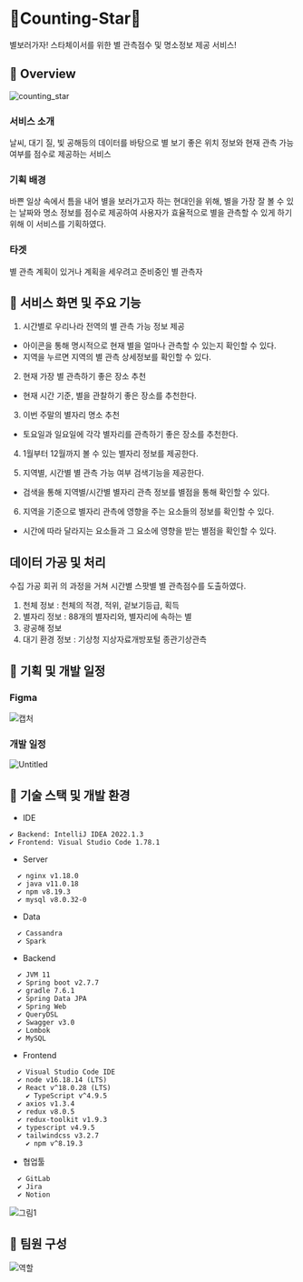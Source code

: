 # 🎇Counting-Star🎇
별보러가자! 스타체이서를 위한 별 관측점수 및 명소정보 제공 서비스!
   
## 👀 Overview

![counting_star](/uploads/448acfc8421fc8bb97ac6f294061d1f9/counting_star.png)

### 서비스 소개 
날씨, 대기 질, 빛 공해등의 데이터를 바탕으로 별 보기 좋은 위치 정보와 현재 관측 가능 여부를 점수로 제공하는 서비스
   
### 기획 배경
바쁜 일상 속에서 틈을 내어 별을 보러가고자 하는 현대인을 위해, 별을 가장 잘 볼 수 있는 날짜와 명소 정보를 점수로 제공하여 사용자가 효율적으로 별을 관측할 수 있게 하기 위해 이 서비스를 기획하였다.
   
### 타겟
별 관측 계획이 있거나 계획을 세우려고 준비중인 별 관측자
   

## 📌 서비스 화면 및 주요 기능
1. 시간별로 우리나라 전역의 별 관측 가능 정보 제공
  - 아이콘을 통해 명시적으로 현재 별을 얼마나 관측할 수 있는지 확인할 수 있다.
  - 지역을 누르면 지역의 별 관측 상세정보를 확인할 수 있다.


2. 현재 가장 별 관측하기 좋은 장소 추천
  - 현재 시간 기준, 별을 관찰하기 좋은 장소를 추천한다.

3. 이번 주말의 별자리 명소 추천
  - 토요일과 일요일에 각각 별자리를 관측하기 좋은 장소를 추천한다.

4. 1월부터 12월까지 볼 수 있는 별자리 정보를 제공한다.

5. 지역별, 시간별 별 관측 가능 여부 검색기능을 제공한다.
  - 검색을 통해 지역별/시간별 별자리 관측 정보를 별점을 통해 확인할 수 있다.

6. 지역을 기준으로 별자리 관측에 영향을 주는 요소들의 정보를 확인할 수 있다.
  - 시간에 따라 달라지는 요소들과 그 요소에 영향을 받는 별점을 확인할 수 있다.
   

## 데이터 가공 및 처리
수집 가공 회귀 의 과정을 거쳐 시간별 스팟별 별 관측점수를 도출하였다.

1. 천체 정보 : 천체의 적경, 적위, 겉보기등급, 획득
2. 별자리 정보 : 88개의 별자리와, 별자리에 속하는 별
3. 광공해 정보
4. 대기 환경 정보 : 기상청 지상자료개방포털  종관기상관측





## 📌 기획 및 개발 일정
### Figma
![캡처](/uploads/12c37671bfe61c95e2a512c3a01a9c64/캡처.PNG)

### 개발 일정
![Untitled](/uploads/1259c3017274759cf03b7b29ca77b223/Untitled.png)   
   
## 📌 기술 스택 및 개발 환경
- IDE

```
✔ Backend: IntelliJ IDEA 2022.1.3
✔ Frontend: Visual Studio Code 1.78.1
```

- Server

```
  ✔ nginx v1.18.0
  ✔ java v11.0.18
  ✔ npm v8.19.3
  ✔ mysql v8.0.32-0
```

- Data

```
  ✔ Cassandra
  ✔ Spark
```

- Backend

```
  ✔ JVM 11
  ✔ Spring boot v2.7.7
  ✔ gradle 7.6.1
  ✔ Spring Data JPA
  ✔ Spring Web
  ✔ QueryDSL
  ✔ Swagger v3.0
  ✔ Lombok
  ✔ MySQL
```

- Frontend

```
  ✔ Visual Studio Code IDE
  ✔ node v16.18.14 (LTS)
  ✔ React v^18.0.28 (LTS)
	✔ TypeScript v^4.9.5
  ✔ axios v1.3.4
  ✔ redux v8.0.5
  ✔ redux-toolkit v1.9.3
  ✔ typescript v4.9.5
  ✔ tailwindcss v3.2.7
	✔ npm v^8.19.3
```

- 협업툴

```
  ✔ GitLab
  ✔ Jira
  ✔ Notion
```
![그림1](/uploads/aa72e7eb7d1adb8472239e3ebcdf0303/그림1.png)   
   
## 📌 팀원 구성
![역할](/uploads/42210904bccaf8f638b1280cfbfc9ec1/역할.PNG)



